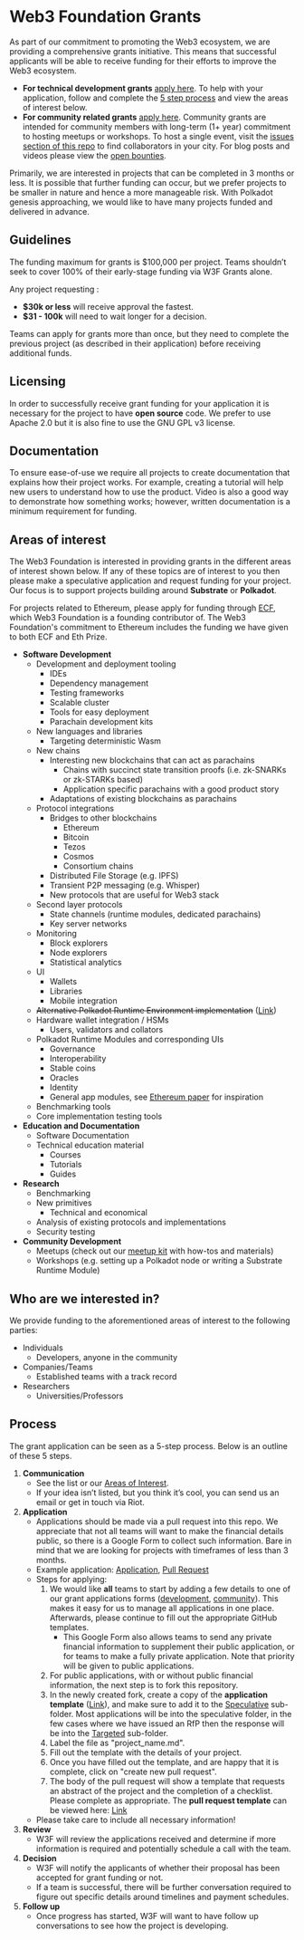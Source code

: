 # Web3 Foundation Grants

As part of our commitment to promoting the Web3 ecosystem, we are providing a comprehensive grants initiative. This means that successful applicants will be able to receive funding for their efforts to improve the Web3 ecosystem.

* **For technical development grants** [apply here](https://docs.google.com/forms/d/e/1FAIpQLSfMfjiRmDQDRk-4OhNASM6BAKii7rz_B1jWtbCPkUh6N7M2ww/viewform). To help with your application, follow and complete the [5 step process](https://github.com/w3f/Web3-collaboration/blob/master/grants/grants.md#process) and view the areas of interest below.
* **For community related grants** [apply here](https://docs.google.com/forms/d/e/1FAIpQLSetcOWe18KQ2E2CkrlEclZ0jkUypw5N5iX1erVcF8TJJxizmQ/viewform). Community grants are intended for community members with long-term (1+ year) commitment to hosting meetups or workshops. To host a single event, visit the [issues section of this repo](https://github.com/w3f/Web3-collaboration/labels/Meetup) to find collaborators in your city. For blog posts and videos please view the [open bounties](https://github.com/w3f/Web3-collaboration/labels/Bounty).

Primarily, we are interested in projects that can be completed in 3 months or less. It is possible that further funding can occur, but we prefer projects to be smaller in nature and hence a more manageable risk. With Polkadot genesis approaching, we would like to have many projects funded and delivered in advance.

## Guidelines
The funding maximum for grants is $100,000 per project. Teams shouldn’t seek to cover 100% of their early-stage funding via W3F Grants alone.

Any project requesting :
* **$30k or less** will receive approval the fastest.
* **$31 - 100k** will need to wait longer for a decision.

Teams can apply for grants more than once, but they need to complete the previous project (as described in their application) before receiving additional funds. 

## Licensing
In order to successfully receive grant funding for your application it is necessary for the project to have **open source** code. We prefer to use Apache 2.0 but it is also fine to use the GNU GPL v3 license.

## Documentation
To ensure ease-of-use we require all projects to create documentation that explains how their project works. For example, creating a tutorial will help new users to understand how to use the product. Video is also a good way to demonstrate how something works; however, written documentation is a minimum requirement for funding.

## Areas of interest
The Web3 Foundation is interested in providing grants in the different areas of interest shown below. If any of these topics are of interest to you then please make a speculative application and request funding for your project. Our focus is to support projects building around **Substrate** or **Polkadot**.

For projects related to Ethereum, please apply for funding through [ECF](https://ecf.network/), which Web3 Foundation is a founding contributor of. The Web3 Foundation's commitment to Ethereum includes the funding we have given to both ECF and Eth Prize.

* **Software Development**
  * Development and deployment tooling
    * IDEs
    * Dependency management
    * Testing frameworks
    * Scalable cluster
    * Tools for easy deployment
    * Parachain development kits
  * New languages and libraries
    * Targeting deterministic Wasm
  * New chains
    * Interesting new blockchains that can act as parachains
      * Chains with succinct state transition proofs (i.e. zk-SNARKs or zk-STARKs based)
      * Application specific parachains with a good product story
    * Adaptations of existing blockchains as parachains
  * Protocol integrations
    * Bridges to other blockchains
      * Ethereum
      * Bitcoin
      * Tezos
      * Cosmos
      * Consortium chains
    * Distributed File Storage (e.g. IPFS)
    * Transient P2P messaging (e.g. Whisper)
    * New protocols that are useful for Web3 stack
  * Second layer protocols
    * State channels (runtime modules, dedicated parachains)
    * Key server networks
  * Monitoring
    * Block explorers
    * Node explorers
    * Statistical analytics
  * UI
    * Wallets
    * Libraries
    * Mobile integration
  * ~~Alternative Polkadot Runtime Environment implementation~~ ([Link](https://github.com/w3f/Web3-collaboration/issues/12))
  * Hardware wallet integration / HSMs
    * Users, validators and collators
  * Polkadot Runtime Modules and corresponding UIs
    * Governance
    * Interoperability
    * Stable coins
    * Oracles
    * Identity
    * General app modules, see [Ethereum paper](https://github.com/ethereum/wiki/wiki/White-Paper#applications) for inspiration
  * Benchmarking tools
  * Core implementation testing tools
* **Education and Documentation**
  * Software Documentation
  * Technical education material
    * Courses
    * Tutorials
    * Guides
* **Research**
  * Benchmarking
  * New primitives
    * Technical and economical
  * Analysis of existing protocols and implementations
  * Security testing
* **Community Development**
  * Meetups (check out our [meetup kit](https://github.com/w3f/Web3-collaboration/blob/master/meetups.md) with how-tos and materials)
  * Workshops (e.g. setting up a Polkadot node or writing a Substrate Runtime Module)
  
## Who are we interested in?
  We provide funding to the aforementioned areas of interest to the following parties:

* Individuals
  * Developers, anyone in the community
* Companies/Teams
  * Established teams with a track record
* Researchers
  * Universities/Professors
  
## Process
The grant application can be seen as a 5-step process. Below is an outline of these 5 steps.
  
1. **Communication**
   * See the list or our [Areas of Interest](https://github.com/w3f/Web3-collaboration/blob/master/grants/grants.md#areas-of-interest).
   * If your idea isn&rsquo;t listed, but you think it&rsquo;s cool, you can send us an email or get in touch via Riot.
1. **Application**
   * Applications should be made via a pull request into this repo. We appreciate that not all teams will want to make the financial details public, so there is a Google Form to collect such information. Bare in mind that we are looking for projects with timeframes of less than 3 months.
   * Example application: [Application](https://github.com/w3f/Web3-collaboration/pull/49/files), [Pull Request](https://github.com/w3f/Web3-collaboration/pull/49)
   * Steps for applying: 
     1. We would like **all** teams to start by adding a few details to one of our grant applications forms ([development](https://docs.google.com/forms/d/e/1FAIpQLSfMfjiRmDQDRk-4OhNASM6BAKii7rz_B1jWtbCPkUh6N7M2ww/viewform), [community](https://docs.google.com/forms/d/e/1FAIpQLSetcOWe18KQ2E2CkrlEclZ0jkUypw5N5iX1erVcF8TJJxizmQ/viewform)). This makes it easy for us to manage all applications in one place. Afterwards, please continue to fill out the appropriate GitHub templates.
        * This Google Form also allows teams to send any private financial information to supplement their public application, or for teams to make a fully private application. Note that priority will be given to public applications.
     1. For public applications, with or without public financial information, the next step is to fork this repository.
     1. In the newly created fork, create a copy of the **application template** ([Link](https://github.com/w3f/Web3-collaboration/blob/master/grants/grant_application_template.md)), and make sure to add it to the [Speculative](https://github.com/w3f/Web3-collaboration/tree/master/grants/speculative) sub-folder. Most applications will be into the speculative folder, in the few cases where we have issued an RfP then the response will be into the [Targeted](https://github.com/w3f/Web3-collaboration/tree/master/grants/targeted) sub-folder.
     1. Label the file as "project_name.md".
     1. Fill out the template with the details of your project.
     1. Once you have filled out the template, and are happy that it is complete, click on "create new pull request".
     1. The body of the pull request will show a template that requests an abstract of the project and the completion of a checklist. Please complete as appropriate. The **pull request template** can be viewed here: [Link](https://github.com/w3f/Web3-collaboration/blob/master/.github/PULL_REQUEST_TEMPLATE.md)
   * Please take care to include all necessary information!
1. **Review**
   * W3F will review the applications received and determine if more information is required and potentially schedule a call with the team.
1. **Decision**
   * W3F will notify the applicants of whether their proposal has been accepted for grant funding or not.
   * If a team is successful, there will be further conversation required to figure out specific details around timelines and payment schedules.
1. **Follow up**
   * Once progress has started, W3F will want to have follow up conversations to see how the project is developing.
